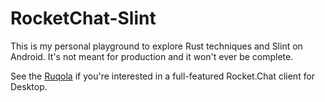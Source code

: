# RocketChat-Slint

This is my personal playground to explore Rust techniques and Slint on Android. It's not meant for production and it won't ever be complete.

See the [Ruqola](https://apps.kde.org/en-gb/ruqola/) if you're interested in a
full-featured Rocket.Chat client for Desktop.
